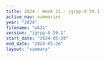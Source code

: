 ```yaml
---
title: 2024 - Week 21 - jgrpp-0.59.1
active_nav: summaries
year: "2024"
filename: "wk21"
version: "jgrpp-0.59.1"
start_date: "2024-05-20"
end_date: "2024-05-26"
layout: "summary"
---
```

